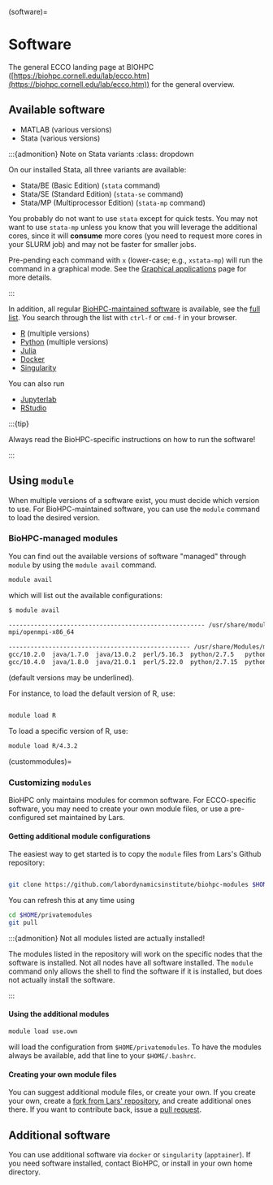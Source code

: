 (software)=
# Software

The general ECCO landing page at BIOHPC ([https://biohpc.cornell.edu/lab/ecco.htm](https://biohpc.cornell.edu/lab/ecco.htm)) for the general overview.

## Available software

- MATLAB (various versions)
- Stata (various versions)

:::{admonition} Note on Stata variants
:class: dropdown

On our installed Stata, all three variants are available:

- Stata/BE (Basic Edition) (`stata` command)
- Stata/SE (Standard Edition) (`stata-se` command)
- Stata/MP (Multiprocessor Edition) (`stata-mp` command)

You probably do not want to use `stata` except for quick tests. You may not want to use `stata-mp` unless you know that you will leverage the additional cores, since it will **consume** more cores (you need to request more cores in your SLURM job) and may not be faster for smaller jobs.

Pre-pending each command with `x` (lower-case; e.g., `xstata-mp`) will run the command in a graphical mode. See the [Graphical applications](graphical) page for more details.

:::

In addition, all regular [BioHPC-maintained software](https://biohpc.cornell.edu/lab/userguide.aspx?a=software) is available, see the [full list](https://biohpc.cornell.edu/lab/userguide.aspx?a=software). You search through the list with `ctrl-f` or `cmd-f` in your browser.

- [R](https://biohpc.cornell.edu/lab/userguide.aspx?a=software&i=37#c) (multiple versions)
- [Python](https://biohpc.cornell.edu/lab/userguide.aspx?a=software&i=556#c) (multiple versions)
- [Julia](https://biohpc.cornell.edu/lab/userguide.aspx?a=software&i=182#c)
- [Docker](https://biohpc.cornell.edu/lab/userguide.aspx?a=software&i=340#c)
- [Singularity](https://biohpc.cornell.edu/lab/userguide.aspx?a=software&i=543#c)

You can also run

- [Jupyterlab](https://biohpc.cornell.edu/lab/userguide.aspx?a=software&i=1053#c)
- [RStudio](https://biohpc.cornell.edu/lab/userguide.aspx?a=software&i=266#c)

:::{tip}

Always read the BioHPC-specific instructions on how to run the software!

:::


## Using `module`

When multiple versions of a software exist, you must decide which version to use. For BioHPC-maintained software, you can use the `module` command to load the desired version. 

### BioHPC-managed modules

You can find out the available versions of software "managed" through `module` by using the `module avail` command.

```bash
module avail 
```

which will list out the available configurations:

```bash
$ module avail

------------------------------------------------------ /usr/share/modulefiles -------------------------------------------------------
mpi/openmpi-x86_64  

-------------------------------------------------- /usr/share/Modules/modulefiles ---------------------------------------------------
gcc/10.2.0  java/1.7.0  java/13.0.2  perl/5.16.3  python/2.7.5   python/3.6.15-r9  R/4.0.5-r9  R/4.2.1-r9  
gcc/10.4.0  java/1.8.0  java/21.0.1  perl/5.22.0  python/2.7.15  python/3.10.6-r9  R/4.1.3-r9  R/4.3.2     
```

(default versions may be underlined).



For instance, to load the default version of R, use:

```bash

module load R
```

To load a specific version of R, use:

```bash
module load R/4.3.2
```

(custommodules)=
### Customizing `modules`

BioHPC only maintains modules for common software. For ECCO-specific software, you may need to create your own module files, or use a pre-configured set maintained by Lars.

#### Getting additional module configurations

The easiest way to get started is to copy the `module` files from Lars's Github repository:

```bash

git clone https://github.com/labordynamicsinstitute/biohpc-modules $HOME/privatemodules
```

You can refresh this at any time using

```bash
cd $HOME/privatemodules
git pull
```

:::{admonition} Not all modules listed are actually installed!

The modules listed in the repository will work on the specific nodes that the software is installed. Not all nodes have all software installed. The `module` command only allows the shell to find the software if it is installed, but does not actually install the software.

:::

#### Using the additional modules

```bash
module load use.own
```

will load the configuration from `$HOME/privatemodules`. To have the modules always be available, add that line to your `$HOME/.bashrc`.



#### Creating your own module files

You can suggest additional module files, or create your own. If you create your own, create a [fork from Lars' repository](https://github.com/labordynamicsinstitute/biohpc-modules/fork), and create additional ones there. If you want to contribute back, issue a [pull request](https://github.com/labordynamicsinstitute/biohpc-modules/compare).


## Additional software

You can use additional software via `docker` or `singularity` (`apptainer`). If you need software installed, contact BioHPC, or install in your own home directory.
